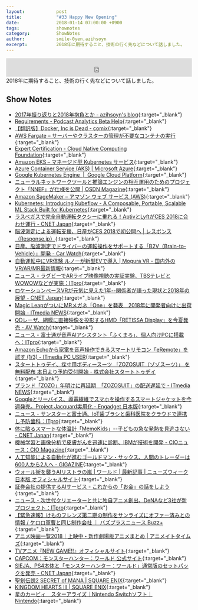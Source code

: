 ```yaml
---
layout:            post
title:             "#33 Happy New Opening"
date:              2018-01-14 07:00:00 +0900
tags:              shownotes
category:          ShowNotes
author:            smile-0yen,azihsoyn
excerpt:           2018年に期待すること、技術の行く先などについて話しました。
---
```

<iframe width="100%" height="50" scrolling="no" frameborder="no" src="https://w.soundcloud.com/player/?url=https%3A//api.soundcloud.com/tracks/383167583&amp;auto_play=false&amp;hide_related=false&amp;show_user=true&amp;show_reposts=false&amp;visual=false&amp;show_artwork=false&amp;default_height=75"></iframe>
2018年に期待すること、技術の行く先などについて話しました。

## Show Notes
- [2017年振り返りと2018年抱負とか \- azihsoyn's blog](http://azihsoyn.hatenablog.com/entry/2017_to_2018){:target="_blank"}
- [Requirements \- Podcast Analytics Beta Help](https://help.apple.com/itc/podcastsanalytics/#/itc1723472cb){:target="_blank"}
- [【翻訳版】Docker, Inc is Dead \- comix](http://itosho525.hatenablog.com/entry/2018/01/01/074358){:target="_blank"}
- [AWS Fargate – サーバーやクラスターの管理が不要なコンテナの実行](https://aws.amazon.com/jp/fargate/){:target="_blank"}
- [Expert Certification \- Cloud Native Computing Foundation](https://www.cncf.io/certification/expert/){:target="_blank"}
- [Amazon EKS – マネージド型 Kubernetes サービス](https://aws.amazon.com/jp/eks/){:target="_blank"}
- [Azure Container Service \(AKS\) \| Microsoft Azure](https://azure.microsoft.com/en-us/services/container-service/){:target="_blank"}
- [Google Kubernetes Engine  \|  Google Cloud Platform](https://cloud.google.com/kubernetes-engine/?hl=ja){:target="_blank"}
- [ニューラルネットワークツールと推論エンジンの相互運用のためのプロジェクト「NNEF」が仕様を公開 \| OSDN Magazine](https://mag.osdn.jp/17/12/22/171500){:target="_blank"}
- [Amazon SageMaker – アマゾン ウェブ サービス \(AWS\)](https://aws.amazon.com/jp/sagemaker/){:target="_blank"}
- [Kubernetes: Introducing Kubeflow \- A Composable, Portable, Scalable ML Stack Built for Kubernetes](http://blog.kubernetes.io/2017/12/introducing-kubeflow-composable.html){:target="_blank"}
- [ラスベガスで完全自動運転タクシーに乗れる！AptivとLyftがCES 2018に合わせ運行 \- CNET Japan](https://m.japan.cnet.com/amp/story/35112738/){:target="_blank"}
- [脳波測定による運転支援、日産がCES 2018で初公開へ \| レスポンス（Response\.jp）](https://response.jp/article/2018/01/05/304361.html){:target="_blank"}
- [日産、脳波測定でドライバーの運転操作をサポートする「B2V（Brain\-to\-Vehicle）」開発 \- Car Watch](https://car.watch.impress.co.jp/docs/news/1099584.html){:target="_blank"}
- [自動運転中にVR体験 ルノーが新型EVで導入 \| Mogura VR \- 国内外のVR/AR/MR最新情報](http://www.moguravr.com/symbioz-vr/){:target="_blank"}
- [ニュース \- ラグビーでARライブ映像視聴の実証実験、TBSテレビとWOWOWなどが実施：ITpro](http://itpro.nikkeibp.co.jp/atcl/news/17/122102905/){:target="_blank"}
- [ロケーションベースVRが元気に見えた1年\-\-関係者が語った現状と2018年の展望 \- CNET Japan](https://japan.cnet.com/article/35112608/){:target="_blank"}
- [Magic LeapがついにMRメガネ「One」を発表　2018年に開発者向けに出荷開始 \- ITmedia NEWS](http://www.itmedia.co.jp/news/articles/1712/21/news055.html){:target="_blank"}
- [QDレーザ、網膜に直接映像を投影するHMD「RETISSA Display」を今夏発売 \- AV Watch](https://av.watch.impress.co.jp/docs/news/1099580.html){:target="_blank"}
- [ニュース \- 富士通が音声AIアシスタント「ふくまろ」、個人向けPCに搭載へ：ITpro](http://itpro.nikkeibp.co.jp/atcl/news/17/122602920/001.png?__scale=w:450,h:300&_sh=03a08e04d0){:target="_blank"}
- [Amazon Echoから家電を音声操作できるスマートリモコン「eRemote」を試す \(1/3\) \- ITmedia PC USER](http://www.itmedia.co.jp/pcuser/articles/1712/29/news023.html){:target="_blank"}
- [スタートトゥデイ、採寸用ボディースーツ 「ZOZOSUIT（ゾゾスーツ）」 を無料配布 本日より予約受付開始 \- 株式会社スタートトゥデイ](https://www.starttoday.jp/news/20171122-3175/){:target="_blank"}
- [ブランド「ZOZO」年明けに再延期　「ZOZOSUIT」の配送遅延で \- ITmedia NEWS](http://www.itmedia.co.jp/news/articles/1712/27/news039.html){:target="_blank"}
- [Googleとリーバイス、導電繊維でスマホを操作するスマートジャケットを今週発売。Project Jacquard実用化 \- Engadget 日本版](http://japanese.engadget.com/2017/09/26/google-project-jacquard/){:target="_blank"}
- [ニュース \- サンスターと富士通、IoT歯ブラシと歯科医院をクラウドで連携し予防歯科：ITpro](http://itpro.nikkeibp.co.jp/atcl/news/17/122502914/){:target="_blank"}
- [体に貼るスマートな体温計「MemoKids」\-\-子どもの急な発熱を見逃さない \- CNET Japan](https://japan.cnet.com/article/35112759/){:target="_blank"}
- [機械学習と画像分析で皮膚がんを迅速に診断、IBMが技術を開発 \- CIOニュース：CIO Magazine](http://itpro.nikkeibp.co.jp/atcl/idg/14/481709/121900051/){:target="_blank"}
- [人工知能による自動化が進むゴールドマン・サックス、人間のトレーダーは600人から2人へ \- GIGAZINE](https://gigazine.net/news/20170208-goldman-sachs-automation/){:target="_blank"}
- [ウォール街を襲うAIリストラの嵐 \| ワールド \| 最新記事 \| ニューズウィーク日本版 オフィシャルサイト](http://www.newsweekjapan.jp/stories/world/2017/08/ai-17.php){:target="_blank"}
- [証券会社の提供するAIサービス \- これからの「お金」の話をしよう](http://we.love-profit.com/entry/2017/11/01/090721){:target="_blank"}
- [ニュース \- 次世代クリエーターと共に独自アニメ創出、DeNAなど3社が新プロジェクト：ITpro](http://itpro.nikkeibp.co.jp/atcl/news/17/122002897/){:target="_blank"}
- [【緊急速報】けものフレンズ第二期の制作をサンライズにオファー済みとの情報 / ケロロ軍曹と同じ制作会社 ｜ バズプラスニュース Buzz\+](http://buzz-plus.com/article/2017/12/28/kemono-friends-beast/){:target="_blank"}
- [アニメ映画一覧2018｜上映中・新作劇場版アニメまとめ \| アニメイトタイムズ](https://www.animatetimes.com/tag/details.php?id=4105){:target="_blank"}
- [TVアニメ『NEW GAME\!\!』オフィシャルサイト](http://newgame-anime.com/){:target="_blank"}
- [CAPCOM：モンスターハンター：ワールド 公式サイト](http://www.capcom.co.jp/monsterhunter/world/){:target="_blank"}
- [SIEJA、PS4本体と「モンスターハンター：ワールド」通常版のセットパックを発売 \- CNET Japan](https://japan.cnet.com/article/35112808/){:target="_blank"}
- [聖剣伝説2 SECRET of MANA \| SQUARE ENIX](http://www.jp.square-enix.com/seiken2_som/){:target="_blank"}
- [KINGDOM HEARTS III \| SQUARE ENIX](http://www.square-enix.co.jp/kingdom/kh3/){:target="_blank"}
- [星のカービィ　スターアライズ｜Nintendo Switchソフト｜Nintendo](https://www.nintendo.co.jp/switch/ah26a/index.html){:target="_blank"}

